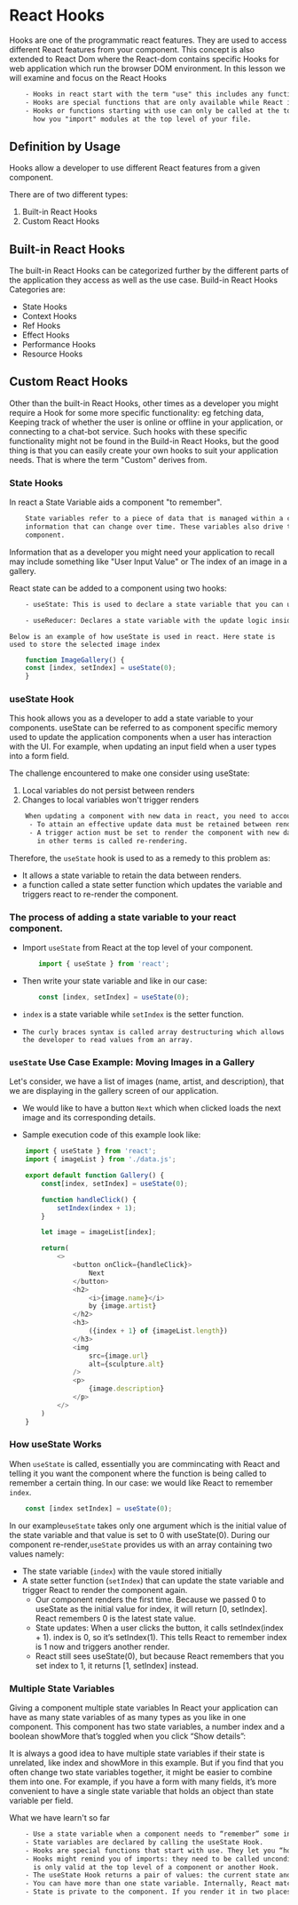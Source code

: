 # React Hooks

Hooks are one of the programmatic react features. They are used to access different React features from your component.
This concept is also extended to React Dom where the React-dom contains specific Hooks for web application which run the browser DOM environment.
In this lesson we will examine and focus on the React Hooks

```txt
    - Hooks in react start with the term "use" this includes any function stating with use or variables.
    - Hooks are special functions that are only available while React id rendering and they let you "hook into" react features.
    - Hooks or functions starting with use can only be called at the top level of your component similar to 
      how you "import" modules at the top level of your file.
```

## Definition by Usage

Hooks allow a developer to use different React features from a given component.

There are of two different types:

1. Built-in React Hooks
2. Custom React Hooks

## Built-in React Hooks

The built-in React Hooks can be categorized further by the different parts of the application they access as well as the use case.
Build-in React Hooks Categories are:

- State Hooks
- Context Hooks
- Ref Hooks
- Effect Hooks
- Performance Hooks
- Resource Hooks

## Custom React Hooks

Other than the built-in React Hooks, other times as a developer you might require a Hook for some more specific functionality: eg
fetching data, Keeping track of whether the user is online or offline in your application, or connecting to a chat-bot service.
Such hooks with these specific functionality might not be found in the Build-in React Hooks, but the good thing is that you can easily
create your own hooks to suit your application needs. That is where the term "Custom" derives from.

### State Hooks

In react a State Variable aids a component "to remember".

```txt
    State variables refer to a piece of data that is managed within a component and are used to store
    information that can change over time. These variables also drive the behavior and appearance of a 
    component.
```

Information that as a developer you might need your application to recall may include something like "User Input Value" or The index
of an image in a gallery.

React state can be added to a component using two hooks:

```txt
    - useState: This is used to declare a state variable that you can update directly.

    - useReducer: Declares a state variable with the update logic inside a reducer function.
```

`Below is an example of how useState is used in react. Here state is used to store the selected image index`

```js
    function ImageGallery() {
    const [index, setIndex] = useState(0);
    }
```

### useState Hook

This hook allows you as a developer to add a state variable to your components.
useState can be referred to as component specific memory used to update the application components when a user has interaction with the UI.
For example, when updating an input field when a user types into a form field.

The challenge encountered to make one consider using useState:

1. Local variables do not persist between renders
2. Changes to local variables won't trigger renders

```txt
    When updating a component with new data in react, you need to account for two things:
     - To attain an effective update data must be retained between renders and
     - A trigger action must be set to render the component with new data which 
       in other terms is called re-rendering. 
```

Therefore, the `useState` hook is used to as a remedy to this problem as:

- It allows a state variable to retain the data between renders.
- a function called a state setter function which updates the variable and triggers react to re-render the component.

### The process of adding a state variable to your react component.

- Import `useState` from React at the top level of your component.

    ```js
        import { useState } from 'react';
    ```

- Then write your state variable and like in our case:

    ```js
        const [index, setIndex] = useState(0);
    ```

- `index` is a state variable while `setIndex` is the setter function.

- `The curly braces syntax is called array destructuring which allows the developer to read values from an array.`

### `useState` Use Case Example: Moving Images in a Gallery 

Let's consider, we have a list of images (name, artist, and description), that we are displaying in the gallery 
screen of our application.

- We would like to have a button `Next` which when clicked loads the next image and its corresponding details.

- Sample execution code of this example look like:

```js
    import { useState } from 'react';
    import { imageList } from './data.js';

    export default function Gallery() {
        const[index, setIndex] = useState(0);

        function handleClick() {
            setIndex(index + 1);
        }

        let image = imageList[index];

        return(
            <>
                <button onClick={handleClick}>
                    Next
                </button>
                <h2>
                    <i>{image.name}</i>
                    by {image.artist}
                </h2>
                <h3>
                    ({index + 1} of {imageList.length})
                </h3>
                <img
                    src={image.url}
                    alt={sculpture.alt}
                />
                <p>
                    {image.description}
                </p>
            </>
        )
    }
```
### How useState Works

When `useState` is called, essentially you are commincating with React and telling it you want the component where the function is being called to remember a certain thing.
In our case: we would like React to remember `index`. 

```js
    const [index setIndex] = useState(0);
```  

In our example`useState` takes only one argument which is the initial value of the state variable and that value is set to 0 with useState(0). 
During our component re-render,`useState` provides us with an array containing two values namely:

- The state variable (`index`) with the vaule stored initially
- A state setter function (`setIndex`) that can update the state variable and trigger React to render the component again.
  - Our component renders the first time. Because we passed 0 to useState as the initial value for index, it will return [0, setIndex]. React remembers 0 is the latest     state value.
  - State updates: When a user clicks the button, it calls setIndex(index + 1). index is 0, so it’s setIndex(1). This tells React to remember index is 1 now and triggers another render. 
  - React still sees useState(0), but because React remembers that you set index to 1, it returns [1, setIndex] instead.  

### Multiple State Variables     

Giving a component multiple state variables 
In React your application can have as many state variables of as many types as you like in one component. This component has two state variables, a number index and a boolean showMore that’s toggled when you click “Show details”:

It is always a good idea to have multiple state variables if their state is unrelated, like index and showMore in this example. 
But if you find that you often change two state variables together, it might be easier to combine them into one. For example, if you have a form with many fields, it’s more convenient to have a single state variable that holds an object than state variable per field.

What we have learn't so far
```txt
    - Use a state variable when a component needs to “remember” some information between renders.
    - State variables are declared by calling the useState Hook.
    - Hooks are special functions that start with use. They let you “hook into” React features like state.
    - Hooks might remind you of imports: they need to be called unconditionally. Calling Hooks, including useState, 
      is only valid at the top level of a component or another Hook.
    - The useState Hook returns a pair of values: the current state and the function to update it.
    - You can have more than one state variable. Internally, React matches them up by their order.
    - State is private to the component. If you render it in two places, each copy gets its own state.
```
